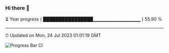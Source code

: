 ### Hi there 👋

⏳ Year progress { ████████████████▁▁▁▁▁▁▁▁▁▁▁▁▁▁ } 55.90 %

---

⏰ Updated on Mon, 24 Jul 2023 01:01:19 GMT

![Progress Bar CI](https://github.com/liununu/liununu/workflows/Progress%20Bar%20CI/badge.svg)

